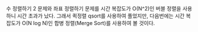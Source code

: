 수 정렬하기 2 문제와 좌표 정렬하기 문제를 시간 복잡도가 O(N^2)인 버블 정렬을 사용하니 시간 초과가 났다. 그래서 퀵정렬 qsort를 사용하여 풀었지만, 다음번에는 시간 복잡도가 O(N log N)인 합병 정렬(Merge Sort)를 사용하여 볼 것이다.

